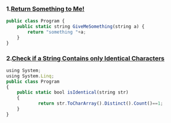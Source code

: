### 1.[Return Something to Me!](https://edabit.com/challenge/kcPbQts3m7Qb7Xvwe)
```javascript
public class Program {
	public static string GiveMeSomething(string a) {
		return "something "+a;
	}
}
```
### 2.[Check if a String Contains only Identical Characters](https://edabit.com/challenge/zhbYFanESDL3RfSyt)
```javascript
using System;
using System.Linq;
public class Program
{
    public static bool isIdentical(string str)
    {
			return str.ToCharArray().Distinct().Count()==1;
    }
}
```

